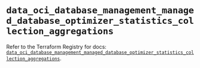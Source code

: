 # `data_oci_database_management_managed_database_optimizer_statistics_collection_aggregations`

Refer to the Terraform Registry for docs: [`data_oci_database_management_managed_database_optimizer_statistics_collection_aggregations`](https://registry.terraform.io/providers/hashicorp/oci/7.19.0/docs/data-sources/database_management_managed_database_optimizer_statistics_collection_aggregations).
